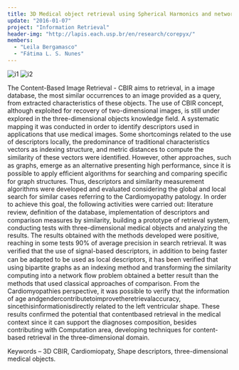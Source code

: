 ```yaml
---
title: 3D Medical object retrieval using Spherical Harmonics and network flows
update: "2016-01-07"
project: "Information Retrieval"
header-img: "http://lapis.each.usp.br/en/research/corepyx/"
members:
  - "Leila Bergamasco"
  - "Fátima L. S. Nunes"
---
```

![i1](http://lapis.each.usp.br/img/projects/retrieval/corepyx1.PNG) ![i2](http://lapis.each.usp.br/img/projects/retrieval/corepyx2.PNG)

The Content-Based Image Retrieval - CBIR aims to retrieval, in a image database, the most similar occurrences to an image provided as a query, from extracted characteristics of these objects. The use of CBIR concept, although exploited for recovery of two-dimensional images, is still under explored in the three-dimensional objects knowledge ﬁeld. A systematic mapping it was conducted in order to identify descriptors used in applications that use medical images. Some shortcomings related to the use of descriptors locally, the predominance of traditional characteristics vectors as indexing structure, and metric distances to compute the similarity of these vectors were identiﬁed. However, other approaches, such as graphs, emerge as an alternative presenting high performance, since it is possible to apply efﬁcient algorithms for searching and comparing speciﬁc for graph structures. Thus, descriptors and similarity measurement algorithms were developed and evaluated considering the global and local search for similar cases referring to the Cardiomyopathy patology. In order to achieve this goal, the following activities were carried out: literature review, deﬁnition of the database, implementation of descriptors and comparison measures by similarity, building a prototype of retrieval system, conducting tests with three-dimensional medical objects and analyzing the results. The results obtained with the methods developed were positive, reaching in some tests 90% of average precision in search retrieval. It was veriﬁed that the use of signal-based descriptors, in addition to being faster can be adapted to be used as local descriptors, it has been veriﬁed that using bipartite graphs as an indexing method and transforming the similarity computing into a network ﬂow problem obtained a better result than the methods that used classical approaches of comparison. From the Cardiomyopathies perspective, it was possible to verify that the information of age andgendercontributetoimprovetheretrievalaccuracy, sincethisinformationisdirectly related to the left ventricular shape. These results conﬁrmed the potential that contentbased retrieval in the medical context since it can support the diagnoses composition, besides contributing with Computation area, developing techniques for content-based retrieval in the three-dimensional domain.

Keywords – 3D CBIR, Cardiomiopaty, Shape descriptors, three-dimensional medical objects.
